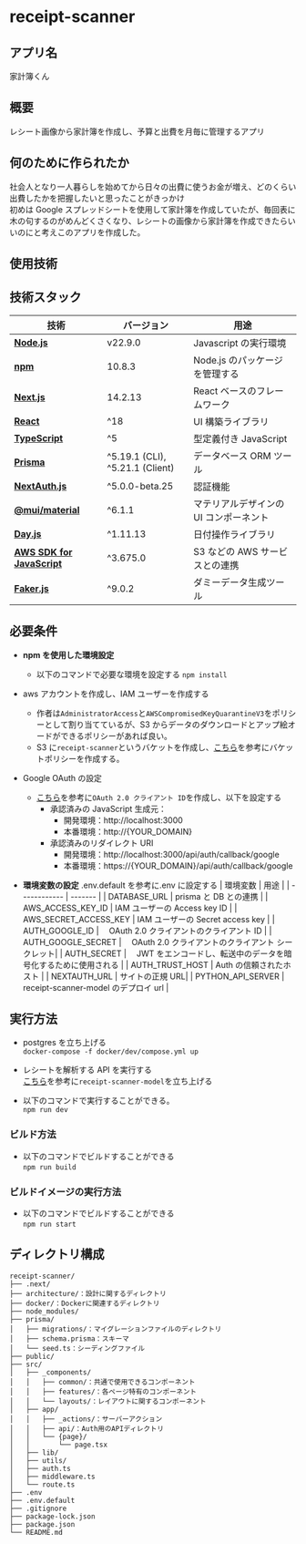 # receipt-scanner

## アプリ名

家計簿くん<br>

## 概要

レシート画像から家計簿を作成し、予算と出費を月毎に管理するアプリ

## 何のために作られたか

社会人となり一人暮らしを始めてから日々の出費に使うお金が増え、どのくらい出費したかを把握したいと思ったことがきっかけ<br>
初めは Google スプレッドシートを使用して家計簿を作成していたが、毎回表に木の句するのがめんどくさくなり、レシートの画像から家計簿を作成できたらいいのにと考えこのアプリを作成した。

## 使用技術

## 技術スタック

| 技術                                                                        | バージョン                      | 用途                                   |
| --------------------------------------------------------------------------- | ------------------------------- | -------------------------------------- |
| [**Node.js**](https://nodejs.org/en/)                                       | v22.9.0                         | Javascript の実行環境                  |
| [**npm**](https://www.npmjs.com/)                                           | 10.8.3                          | Node.js のパッケージを管理する         |
| [**Next.js**](https://nextjs.org/)                                          | 14.2.13                         | React ベースのフレームワーク           |
| [**React**](https://ja.react.dev/)                                          | ^18                             | UI 構築ライブラリ                      |
| [**TypeScript**](https://www.typescriptlang.org/)                           | ^5                              | 型定義付き JavaScript                  |
| [**Prisma**](https://www.prisma.io/)                                        | ^5.19.1 (CLI), ^5.21.1 (Client) | データベース ORM ツール                |
| [**NextAuth.js**](https://next-auth.js.org/)                                | ^5.0.0-beta.25                  | 認証機能                               |
| [**@mui/material**](https://mui.com/)                                       | ^6.1.1                          | マテリアルデザインの UI コンポーネント |
| [**Day.js**](https://github.com/iamkun/dayjs/blob/dev/docs/ja/README-ja.md) | ^1.11.13                        | 日付操作ライブラリ                     |
| [**AWS SDK for JavaScript**](https://aws.amazon.com/jp/sdk-for-javascript/) | ^3.675.0                        | S3 などの AWS サービスとの連携         |
| [**Faker.js**](https://fakerjs.dev/)                                        | ^9.0.2                          | ダミーデータ生成ツール                 |

## 必要条件

- **npm を使用した環境設定**

  - 以下のコマンドで必要な環境を設定する
    `npm install`

- aws アカウントを作成し、IAM ユーザーを作成する
  - 作者は`AdministratorAccess`と`AWSCompromisedKeyQuarantineV3`をポリシーとして割り当てているが、S3 からデータのダウンロードとアップ絵オードができるポリシーがあれば良い。
  - S3 に`receipt-scanner`というバケットを作成し、[こちら](https://github.com/AyumuOgasawara/receipt-scanner-model/issues/28#issuecomment-2419930774)を参考にバケットポリシーを作成する。
- Google OAuth の設定
  - [こちら](https://next-auth.js.org/providers/google)を参考に`OAuth 2.0 クライアント ID`を作成し、以下を設定する
    - 承認済みの JavaScript 生成元：
      - 開発環境：http://localhost:3000
      - 本番環境：http://{YOUR_DOMAIN}
    - 承認済みのリダイレクト URI
      - 開発環境：http://localhost:3000/api/auth/callback/google
      - 本番環境：https://{YOUR_DOMAIN}/api/auth/callback/google
- **環境変数の設定**
  .env.default を参考に.env に設定する
  | 環境変数 | 用途 |
  | ------------ | ------- |
  | DATABASE_URL | prisma と DB との連携 |
  | AWS_ACCESS_KEY_ID | IAM ユーザーの Access key ID |
  | AWS_SECRET_ACCESS_KEY | IAM ユーザーの Secret access key |
  | AUTH_GOOGLE_ID |　 OAuth 2.0 クライアントのクライアント ID |
  | AUTH_GOOGLE_SECRET |　 OAuth 2.0 クライアントのクライアント シークレット|
  | AUTH_SECRET |　 JWT をエンコードし、転送中のデータを暗号化するために使用される |
  | AUTH_TRUST_HOST | Auth の信頼されたホスト |
  | NEXTAUTH_URL | サイトの正規 URL|
  | PYTHON_API_SERVER | receipt-scanner-model のデプロイ url |

## 実行方法

- postgres を立ち上げる<br>
  `docker-compose -f docker/dev/compose.yml up`

- レシートを解析する API を実行する<br>
  [こちら](https://github.com/AyumuOgasawara/receipt-scanner-model)を参考に`receipt-scanner-model`を立ち上げる

- 以下のコマンドで実行することができる。<br>
  `npm run dev`

### ビルド方法

- 以下のコマンドでビルドすることができる<br>
  `npm run build`

### ビルドイメージの実行方法

- 以下のコマンドでビルドすることができる<br>
  `npm run start`

## ディレクトリ構成

```
receipt-scanner/
├── .next/
├── architecture/：設計に関するディレクトリ
├── docker/：Dockerに関連するディレクトリ
├── node_modules/
├── prisma/
│   ├── migrations/：マイグレーションファイルのディレクトリ
│   ├── schema.prisma：スキーマ
│   └── seed.ts：シーディングファイル
├── public/
├── src/
│   ├── _components/
│   │   ├── common/：共通で使用できるコンポーネント
│   │   ├── features/：各ページ特有のコンポーネント
│   │   └── layouts/：レイアウトに関するコンポーネント
│   ├── app/
│   │   ├── _actions/：サーバーアクション
│   │   ├── api/：Auth用のAPIディレクトリ
│   │   └── {page}/
│   │       └── page.tsx
│   ├── lib/
│   ├── utils/
│   ├── auth.ts
│   ├── middleware.ts
│   └── route.ts
├── .env
├── .env.default
├── .gitignore
├── package-lock.json
├── package.json
└── README.md
```
